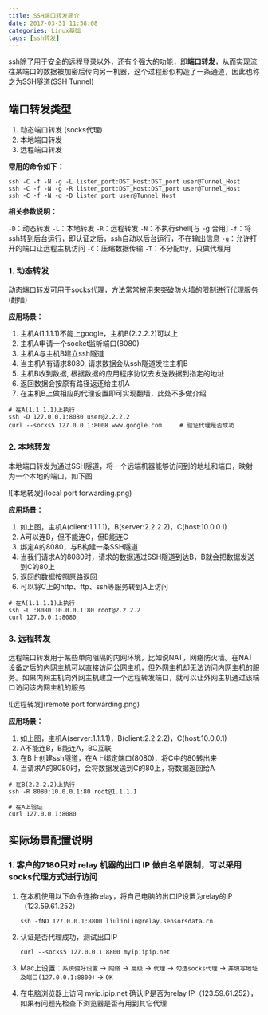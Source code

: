 ```yaml
---
title: SSH端口转发简介
date: 2017-03-31 11:58:08
categories: Linux基础
tags: [ssh转发]
---
```


ssh除了用于安全的远程登录以外，还有个强大的功能，即**端口转发**，从而实现流往某端口的数据被加密后传向另一机器，这个过程形似构造了一条通道，因此也称之为SSH隧道(SSH Tunnel)
<!--more-->

## 端口转发类型

1. 动态端口转发 (socks代理)
1. 本地端口转发
1. 远程端口转发

**常用的命令如下：**

```
ssh -C -f -N -g -L listen_port:DST_Host:DST_port user@Tunnel_Host
ssh -C -f -N -g -R listen_port:DST_Host:DST_port user@Tunnel_Host
ssh -C -f -N -g -D listen_port user@Tunnel_Host
```

**相关参数说明：**

`-D`：动态转发
`-L`：本地转发
`-R`：远程转发
`-N`：不执行shell[与 -g 合用]
`-f`：将ssh转到后台运行，即认证之后，ssh自动以后台运行，不在输出信息
`-g`：允许打开的端口让远程主机访问
`-C`：压缩数据传输
`-T`：不分配tty，只做代理用

### 1. 动态转发

动态端口转发可用于socks代理，方法常常被用来突破防火墙的限制进行代理服务(翻墙)

**应用场景：**

1. 主机A(1.1.1.1)不能上google，主机B(2.2.2.2)可以上
1. 主机A申请一个socket监听端口(8080)
1. 主机A与主机B建立ssh隧道
1. 当主机A有请求8080, 请求数据会从ssh隧道发往主机B
1. 主机B收到数据, 根据数据的应用程序协议去发送数据到指定的地址
1. 返回数据会按原有路径返还给主机A
1. 在主机B上做相应的代理设置即可实现翻墙，此处不多做介绍

```
# 在A(1.1.1.1)上执行
ssh -D 127.0.0.1:8080 user@2.2.2.2
curl --socks5 127.0.0.1:8008 www.google.com 	# 验证代理是否成功
```

### 2. 本地转发

本地端口转发为通过SSH隧道，将一个远端机器能够访问到的地址和端口，映射为一个本地的端口，如下图

![本地转发](local port forwarding.png)

**应用场景：**

1. 如上图，主机A(client:1.1.1.1)，B(server:2.2.2.2)，C(host:10.0.0.1)
1. A可以连B，但不能连C，但B能连C
1. 绑定A的8080，与B构建一条SSH隧道
1. 当我们请求A的8080时，请求的数据通过SSH隧道到达B，B就会把数据发送到C的80上
1. 返回的数据按照原路返回
2. 可以将C上的http、ftp、ssh等服务转到A上访问

```
# 在A(1.1.1.1)上执行
ssh -L :8080:10.0.0.1:80 root@2.2.2.2
curl 127.0.0.1:8080
```

### 3. 远程转发

远程端口转发用于某些单向阻隔的内网环境，比如说NAT，网络防火墙。在NAT设备之后的内网主机可以直接访问公网主机，但外网主机却无法访问内网主机的服务。如果内网主机向外网主机建立一个远程转发端口，就可以让外网主机通过该端口访问该内网主机的服务

![远程转发](remote port forwarding.png)

**应用场景：**

1. 如上图，主机A(server:1.1.1.1)，B(client:2.2.2.2)，C(host:10.0.0.1)
2. A不能连B，B能连A，BC互联
3. 在B上创建ssh隧道，在A上绑定端口(8080)，将C中的80转出来
4. 当请求A的8080时，会将数据发送到C的80上，将数据返回给A

```
# 在B(2.2.2.2)上执行
ssh -R 8080:10.0.0.1:80 root@1.1.1.1

# 在A上验证
curl 127.0.0.1:8080
```

## 实际场景配置说明

### 1. 客户的7180只对 relay 机器的出口 IP 做白名单限制，可以采用socks代理方式进行访问

1. 在本机使用以下命令连接relay，将自己电脑的出口IP设置为relay的IP（123.59.61.252）
     
    ```
    ssh -fND 127.0.0.1:8800 liulinlin@relay.sensorsdata.cn
    ```

2. 认证是否代理成功，测试出口IP

    ```
    curl --socks5 127.0.0.1:8800 myip.ipip.net
    ```

3. Mac上设置：`系统偏好设置` -> `网络` -> `高级` -> `代理` -> `勾选socks代理` -> `并填写地址及端口(127.0.0.1:8800)` -> `OK`
4. 在电脑浏览器上访问 myip.ipip.net 确认IP是否为relay IP（123.59.61.252），如果有问题先检查下浏览器是否有用到其它代理











